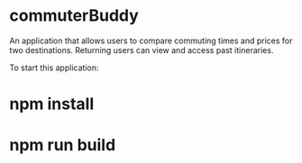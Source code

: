 # commuterBuddy

An application that allows users to compare commuting times and prices for two destinations.  Returning users can view and access past itineraries.

To start this application:

# npm install
# npm run build